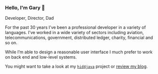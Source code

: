 ### Hello, I'm Gary 👋

Developer, Director, Dad

For the past 30 years I’ve been a professional developer in a variety of languages. I’ve worked in a wide variety of sectors including aviation, telecommunications, government, distributed ledger, charity, financial and so on.

While I’m able to design a reasonable user interface I much prefer to work on back end and low-level systems.

You might want to take a look at my [`hid4java`](https://github.com/gary-rowe/hid4java) project or [review my blog](https://gary-rowe.com).
